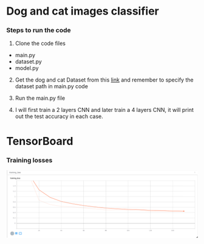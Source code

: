 # Dog and cat images classifier


### Steps to run the code
1. Clone the code files
- main.py
- dataset.py
- model.py

2. Get the dog and cat Dataset from this <a href='https://drive.google.com/file/d/1Cn0B9Zr2irUnZcHqODT9IilGHf9fZ61R/view'>link</a> and remember to specify the dataset path in main.py code

3. Run the main.py file

4. I will first train a 2 layers CNN and later train a 4 layers CNN, it will print out the test accuracy in each case.

# TensorBoard

### Training losses
![](images/trainig_loss.png)
